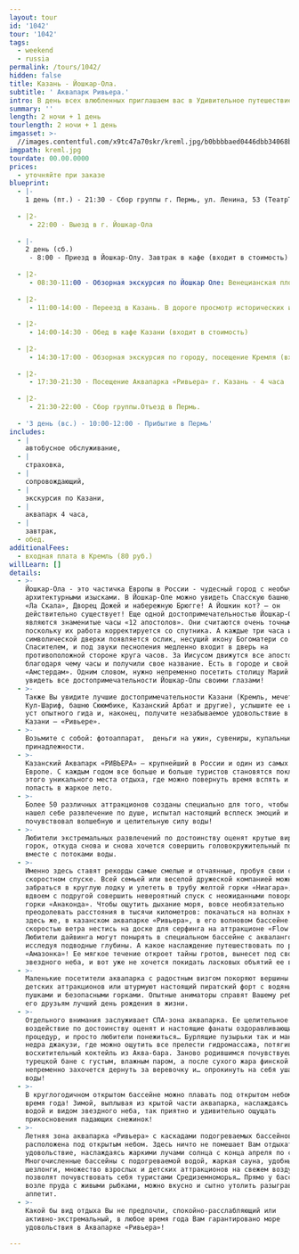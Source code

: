 ```yaml
---
layout: tour
id: '1042'
tour: '1042'
tags:
  - weekend
  - russia
permalink: /tours/1042/
hidden: false
title: Казань - Йошкар-Ола.
subtitle: ' Аквапарк Ривьера.'
intro: В день всех влюбленных приглашаем вас в Удивительное путешествие!
summary: ''
length: 2 ночи + 1 день
tourlength: 2 ночи + 1 день
imgasset: >-
  //images.contentful.com/x9tc47a70skr/kreml.jpg/b0bbbbaed0446dbb34068b64e44c7e8d/kreml.jpg
imgpath: kreml.jpg
tourdate: 00.00.0000
prices:
  - уточняйте при заказе
blueprint:
  - |-
    1 день (пт.) - 21:30 - Сбор группы г. Пермь, ул. Ленина, 53 (ТеатрТеатр)
     
  - |2-
     - 22:00 - Выезд в г. Йошкар-Ола
     
  - |-
    2 день (сб.)
     - 8:00 - Приезд в Йошкар-Олу. Завтрак в кафе (входит в стоимость)
     
  - |2-
     - 08:30-11:00 - Обзорная экскурсия по Йошкар Оле: Венецианская площадь, набережная Брюгге, Кремль, Благовещенский собор, Спасская башня, Республиканский театр кукол, похожий на Дворец Диснейлэнда, Музыкальные Часы «12 апостолов» с двигающимися фигурами. Памятники Йошкин кот, Йошкина кошка, Царь-Пушка, Марийские куранты. Посещение сувенирного магазина
     
  - |2-
     - 11:00-14:00 - Переезд в Казань. В дороге просмотр исторических и развлекательных фильмов.
     
  - |2-
     - 14:00-14:30 - Обед в кафе Казани (входит в стоимость)
     
  - |2-
     - 14:30-17:00 - Обзорная экскурсия по городу, посещение Кремля (вход в Кремль оплачивается дополнительно). Посещение сувенирных лавок.
     
  - |2-
     - 17:30-21:30 - Посещение Аквапарка «Ривьера» г. Казань - 4 часа
     
  - |2-
     - 21:30-22:00 - Сбор группы.Отъезд в Пермь.
     
  - '3 день (вс.) - 10:00-12:00 - Прибытие в Пермь'
includes:
  - |
    автобусное обслуживание,
  - |
    страховка,
  - |
    сопровождающий,
  - |
    экскурсия по Казани,
  - |
    аквапарк 4 часа,
  - |
    завтрак,
  - обед.
additionalFees:
  - входная плата в Кремль (80 руб.)
willLearn: []
details:
  - >-
    Йошкар-Ола - это частичка Европы в России - чудесный город с необычными
    архитектурными изысками. В Йошкар-Оле можно увидеть Спасскую башню, театр
    «Ла Скала», Дворец Дожей и набережную Брюгге! А Йошкин кот? – он
    действительно существует! Еще одной достопримечательностью Йошкар-Олы
    являются знаменитые часы «12 апостолов». Они считаются очень точными,
    поскольку их работа корректируется со спутника. А каждые три часа из
    символической дверки появляется ослик, несущий икону Богоматери со
    Спасителем, и под звуки песнопения медленно входит в дверь на
    противоположной стороне круга часов. За Иисусом движутся все апостолы,
    благодаря чему часы и получили свое название. Есть в городе и свой маленький
    «Амстердам». Одним словом, нужно непременно посетить столицу Марий Эл и
    увидеть все достопримечательности Йошкар-Олы своими глазами!
  - >-
    Также Вы увидите лучшие достопримечательности Казани (Кремль, мечеть
    Кул-Шариф, башню Сююмбике, Казанский Арбат и другие), услышите ее историю из
    уст опытного гида и, наконец, получите незабываемое удовольствие в аквапарке
    Казани – «Ривьере».
  - >-
    Возьмите с собой: фотоаппарат,  деньги на ужин, сувениры, купальные
    принадлежности.
  - >-
    Казанский Аквапарк «РИВЬЕРА» — крупнейший в России и один из самых больших в
    Европе. С каждым годом все больше и больше туристов становятся поклонниками
    этого уникального места отдыха, где можно повернуть время вспять и снова
    попасть в жаркое лето.
  - >-
    Более 50 различных аттракционов созданы специально для того, чтобы каждый
    нашел себе развлечение по душе, испытал настоящий всплеск эмоций и
    почувствовал волшебную и целительную силу воды!
  - >-
    Любители экстремальных развлечений по достоинству оценят крутые виражи
    горок, откуда снова и снова хочется совершить головокружительный полет
    вместе с потоками воды.
  - >-
    Именно здесь ставят рекорды самые смелые и отчаянные, пробуя свои силы в
    скоростном спуске. Всей семьей или веселой дружеской компанией можно
    забраться в круглую лодку и улететь в трубу желтой горки «Ниагара», или
    вдвоем с подругой совершить невероятный спуск с неожиданными поворотами с
    горки «Анаконда». Чтобы ощутить дыхание моря, вовсе необязательно
    преодолевать расстояния в тысячи километров: покачаться на волнах можно
    здесь же, в казанском аквапарке «Ривьера», в его волновом бассейне. Или,со
    скоростью ветра нестись на доске для серфинга на аттракционе «Flow Rider»!
    Любители дайвинга могут понырять в специальном бассейне c аквалангом,
    исследуя подводные глубины. А какое наслаждение путешествовать по реке
    «Амазонка»! Ее мягкое течение откроет тайны гротов, вынесет под своды
    звездного неба, и вот уже не хочется покидать ласковых объятий ее волн!
  - >-
    Маленькие посетители аквапарка с радостным визгом покоряют вершины веселых
    детских аттракционов или штурмуют настоящий пиратский форт с водяными
    пушками и безопасными горками. Опытные аниматоры справят Вашему ребёнку и
    его друзьям лучший день рождения в жизни.
  - >-
    Отдельного внимания заслуживает СПА-зона аквапарка. Ее целительное
    воздействие по достоинству оценят и настоящие фанаты оздоравливающих
    процедур, и просто любители понежиться… Бурлящие пузырьки так и манят в
    недра джакузи, где можно ощутить все прелести гидромассажа, потягивая
    восхитительный коктейль из Аква-бара. Заново родившимся почувствуешь себя в
    турецкой бане с густым, влажным паром, а после сухого жара финской сауны
    непременно захочется дернуть за веревочку и… опрокинуть на себя ушат ледяной
    воды!
  - >-
    В круглогодичном открытом бассейне можно плавать под открытом небом в любое
    время года! Зимой, выплывая из крытой части аквапарка, наслаждаясь теплой
    водой и видом звездного неба, так приятно и удивительно ощущать
    прикосновения падающих снежинок!
  - >-
    Летняя зона аквапарка «Ривьера» с каскадами подогреваемых бассейнов
    расположена под открытым небом. Здесь ничто не помешает Вам отдыхать в свое
    удовольствие, наслаждаясь жаркими лучами солнца с конца апреля по сентябрь.
    Многочисленные бассейны с подогреваемой водой, жаркая сауна, удобные
    шезлонги, множество взрослых и детских аттракционов на свежем воздухе
    позволят почувствовать себя туристами Средиземноморья… Прямо у бассейнов,
    возле пруда с живыми рыбками, можно вкусно и сытно утолить разыгравшийся
    аппетит.
  - >-
    Какой бы вид отдыха Вы не предпочли, спокойно-расслабляющий или
    активно-экстремальный, в любое время года Вам гарантировано море
    удовольствия в Аквапарке «Ривьера»!

---
```

